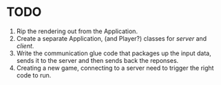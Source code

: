 # TODO 

1. Rip the rendering out from the Application.
2. Create a separate Application, (and Player?) classes for *server* and *client*.
3. Write the communication glue code that packages up the input data, sends it to the server and then sends back the reponses.
4. Creating a new game, connecting to a server need to trigger the right code to run.